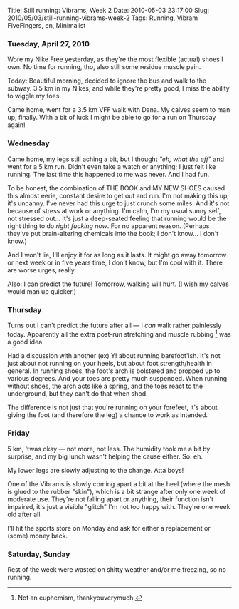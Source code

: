 Title: Still running: Vibrams, Week 2
Date: 2010-05-03 23:17:00
Slug: 2010/05/03/still-running-vibrams-week-2
Tags: Running, Vibram FiveFingers, en, Minimalist


### Tuesday, April 27, 2010

Wore my Nike Free yesterday, as they're the most flexible (actual) shoes I
own. No time for running, tho, also still some residue muscle pain.

Today: Beautiful morning, decided to ignore the bus and walk to the subway.
3.5 km in my Nikes, and while they're pretty good, I miss the ability to
wiggle my toes.

Came home, went for a 3.5 km VFF walk with Dana. My calves seem to man up,
finally. With a bit of luck I might be able to go for a run on Thursday again!

### Wednesday

Came home, my legs still aching a bit, but I thought _"eh, what the eff"_ and
went for a 5 km run. Didn't even take a watch or anything; I just felt like
running. The last time this happened to me was never. And I had fun.

To be honest, the combination of THE BOOK and MY NEW SHOES caused this almost
eerie, constant desire to get out and run. I'm not making this up; it's
uncanny. I've never had this urge to just crunch some miles. And it's not
because of stress at work or anything. I'm calm, I'm my usual sunny self, not
stressed out… It's just a deep-seated feeling that running would be the right
thing to do _right fucking now_. For no apparent reason. (Perhaps they've put
brain-altering chemicals into the book; I don't know… I don't know.)

And I won't lie, I'll enjoy it for as long as it lasts. It might go away
tomorrow or next week or in five years time, I don't know, but I'm cool with
it. There are worse urges, really.

Also: I can predict the future! Tomorrow, walking will hurt. (I wish my calves
would man up quicker.)

### Thursday

Turns out I can't predict the future after all — I _can_ walk rather
painlessly today. Apparently all the extra post-run stretching and muscle
rubbing [^1] was a good idea.

Had a discussion with another (ex) Y! about running barefoot'ish. It's not
just about not running on your heels, but about foot strength/health in
general. In running shoes, the foot's arch is bolstered and propped up to
various degrees. And your toes are pretty much suspended. When running without
shoes, the arch acts like a spring, and the toes react to the underground, but
they can't do that when shod.

The difference is not just that you're running on your forefeet, it's about
giving the foot (and therefore the leg) a chance to work as intended.

### Friday

5 km, 'twas okay — not more, not less. The humidity took me a bit by surprise,
and my big lunch wasn't helping the cause either. So: eh.

My lower legs are slowly adjusting to the change. Atta boys!

One of the Vibrams is slowly coming apart a bit at the heel (where the mesh is
glued to the rubber "skin"), which is a bit strange after only one week of
moderate use. They're not falling apart or anything, their function isn't
impaired, it's just a visible "glitch" I'm not too happy with. They're one
week old after all.

I'll hit the sports store on Monday and ask for either a replacement or (some)
money back.

### Saturday, Sunday

Rest of the week were wasted on shitty weather and/or me freezing, so no
running.


[^1]: Not an euphemism, thankyouverymuch.
